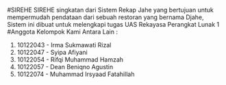 #SIREHE
SIREHE singkatan dari Sistem Rekap Jahe yang bertujuan untuk mempermudah pendataan dari sebuah restoran yang bernama Djahe, Sistem ini dibuat untuk melengkapi tugas UAS Rekayasa Perangkat Lunak 1
#Anggota Kelompok Kami Antara Lain : 
1. 10122043  -  Irma Sukmawati Rizal
2. 10122047  -  Syipa Afiyani
3. 10122054  -  Rifqi Muhammad Hamzah
4. 10122057  -  Dean Beniqno Agustin
5. 10122074  -  Muhammad Irsyaad Fatahillah

